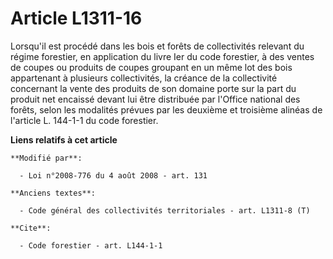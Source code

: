 # Article L1311-16

Lorsqu'il est procédé dans les bois et forêts de collectivités relevant du régime forestier, en application du livre Ier du
code forestier, à des ventes de coupes ou produits de coupes groupant en un même lot des bois appartenant à plusieurs
collectivités, la créance de la collectivité concernant la vente des produits de son domaine porte sur la part du produit net
encaissé devant lui être distribuée par l'Office national des forêts, selon les modalités prévues par les deuxième et
troisième alinéas de l'article L. 144-1-1 du code forestier.

**Liens relatifs à cet article**

	**Modifié par**:

	  - Loi n°2008-776 du 4 août 2008 - art. 131

	**Anciens textes**:

	  - Code général des collectivités territoriales - art. L1311-8 (T)

	**Cite**:

	  - Code forestier - art. L144-1-1
